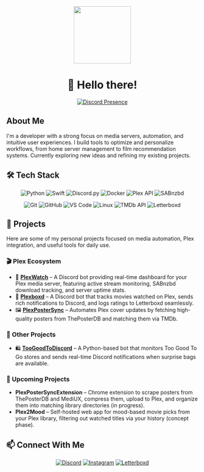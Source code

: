 <div align="center">
  <img height="150" src="https://i.imgur.com/8TtD6Su.jpeg"  />
</div>

<div align="center">
  
  # 👋 Hello there!
  
  <a href="https://discord.com/users/400672307833733121">
    <img src="https://lanyard.cnrad.dev/api/400672307833733121" alt="Discord Presence" />
  </a>
</div>

## About Me
I'm a developer with a strong focus on media servers, automation, and intuitive user experiences. I build tools to optimize and personalize workflows, from home server management to film recommendation systems. Currently exploring new ideas and refining my existing projects.

## 🛠️ Tech Stack
<div align="center">

  ![Python](https://img.shields.io/badge/Python-3776AB?style=for-the-badge&logo=python&logoColor=white)
  ![Swift](https://img.shields.io/badge/Swift-FA7343?style=for-the-badge&logo=swift&logoColor=white)
  ![Discord.py](https://img.shields.io/badge/Discord.py-5865F2?style=for-the-badge&logo=discord&logoColor=white)
  ![Docker](https://img.shields.io/badge/Docker-2496ED?style=for-the-badge&logo=docker&logoColor=white)
  ![Plex API](https://img.shields.io/badge/Plex_API-E5A00D?style=for-the-badge&logo=plex&logoColor=white)
  ![SABnzbd](https://img.shields.io/badge/SABnzbd-FCC624?style=for-the-badge&logo=sabnzbd&logoColor=black)

  ![Git](https://img.shields.io/badge/Git-F05032?style=for-the-badge&logo=git&logoColor=white)
  ![GitHub](https://img.shields.io/badge/GitHub-181717?style=for-the-badge&logo=github&logoColor=white)
  ![VS Code](https://img.shields.io/badge/VS_Code-007ACC?style=for-the-badge&logo=visual-studio-code&logoColor=white)
  ![Linux](https://img.shields.io/badge/Linux-FCC624?style=for-the-badge&logo=linux&logoColor=black)
  ![TMDb API](https://img.shields.io/badge/TMDb_API-01B4E4?style=for-the-badge&logo=themoviedatabase&logoColor=white)
  ![Letterboxd](https://img.shields.io/badge/Letterboxd-202830?style=for-the-badge&logo=letterboxd&logoColor=white)

</div>

## 🚀 Projects
Here are some of my personal projects focused on media automation, Plex integration, and useful tools for daily use.

### 🎬 Plex Ecosystem  
- 🎥 **[PlexWatch](https://github.com/nichtlegacy/PlexWatch)** – A Discord bot providing real-time dashboard for your Plex media server, featuring active stream monitoring, SABnzbd download tracking, and server uptime stats.  
- 📢 **[Plexboxd](https://github.com/nichtlegacy/Plexboxd)** – A Discord bot that tracks movies watched on Plex, sends rich notifications to Discord, and logs ratings to Letterboxd seamlessly.  
- 🖼️ **[PlexPosterSync](https://github.com/nichtlegacy/PlexPosterSync)** – Automates Plex cover updates by fetching high-quality posters from ThePosterDB and matching them via TMDb.

### 🤖 Other Projects  
- 🛍️ **[TooGoodToDiscord](https://github.com/nichtlegacy/TooGoodToDiscord)** – A Python-based bot that monitors Too Good To Go stores and sends real-time Discord notifications when surprise bags are available.  

### 🌱 Upcoming Projects  
- **PlexPosterSyncExtension** – Chrome extension to scrape posters from ThePosterDB and MediUX, compress them, upload to Plex, and organize them into matching library directories (in progress).  
- **Plex2Mood** – Self-hosted web app for mood-based movie picks from your Plex library, filtering out watched titles via your history (concept phase).   

## 📫 Connect With Me
<p align="center">
  <a href="https://discord.com/users/400672307833733121"><img src="https://img.shields.io/badge/Discord-%235865F2.svg?style=for-the-badge&logo=discord&logoColor=white" alt="Discord"/></a>
  <a href="https://instagram.com/legacy.collector"><img src="https://img.shields.io/badge/Instagram-%23E4405F.svg?style=for-the-badge&logo=Instagram&logoColor=white" alt="Instagram"/></a>
  <a href="https://letterboxd.com/nichtlegacy"><img src="https://img.shields.io/badge/Letterboxd-%23202830.svg?style=for-the-badge&logo=letterboxd&logoColor=white" alt="Letterboxd"/></a>
</p>